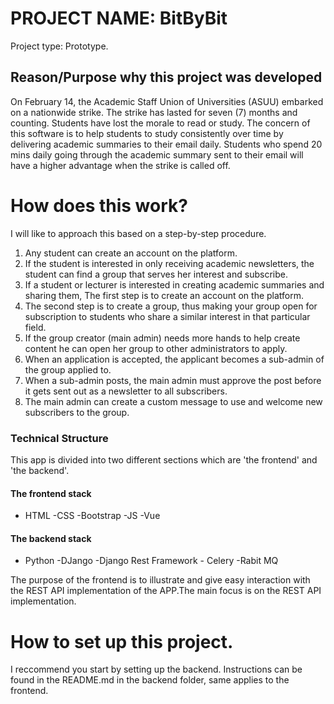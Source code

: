 # PROJECT NAME: BitByBit
Project type: Prototype.

## Reason/Purpose why this project was developed
On February 14, the Academic Staff Union of Universities (ASUU) embarked on a nationwide strike. 
The strike has lasted for seven (7) months and counting. Students have lost the morale to read or study. 
The concern of this software is to help students to study consistently over time by delivering academic summaries to their email daily. 
Students who spend 20 mins daily going through the academic summary sent to their email will have a higher advantage when the strike is called off.

# How does this work?
I will like to approach this based on a step-by-step procedure.

1. Any student can create an account on the platform.
2. If the student is interested in only receiving academic newsletters, the student can find a group that serves her interest and subscribe. 
3. If a student or lecturer is interested in creating academic summaries and sharing them, The first step is to create an account on the platform.
4. The second step is to create a group, thus making your group open for subscription to students who share a similar interest in that particular field.
5. If the group creator (main admin) needs more hands to help create content he can open her group to other administrators to apply. 
6. When an application is accepted, the applicant becomes a sub-admin of the group applied to.
7. When a sub-admin posts, the main admin must approve the post before it gets sent out as a newsletter to all subscribers.
8. The main admin can create a custom message to use and welcome new subscribers to the group.


### Technical Structure

This app is divided into two different sections which are 'the frontend' and 'the backend'. 

#### The frontend stack
- HTML -CSS -Bootstrap -JS -Vue
#### The backend stack
- Python -DJango -Django Rest Framework - Celery -Rabit MQ

The purpose of the frontend is to illustrate and give easy interaction with the REST API implementation of the APP.The main focus is on the REST API implementation.


# How to set up this project.

I reccommend you start by setting up the backend.
Instructions can be found in the README.md in the backend folder, same applies to the frontend.